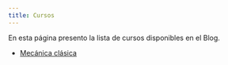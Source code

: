 ```yaml
---
title: Cursos
---
```


En esta página presento la lista de cursos disponibles en el Blog. 

- [Mecánica clásica]({{site.ulr}}{{site.baseurl}}/docs/mecanica-clasica/portafolio/)
